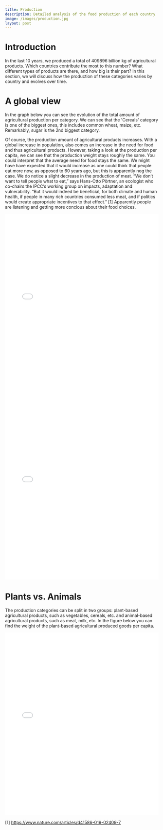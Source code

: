 ```yaml
---
title: Production
description: Detailed analysis of the food production of each country
image: /images/production.jpg
layout: post
---
```


# Introduction

In the last 10 years, we produced a total of 409896 billion kg of agricultural products. Which countries contribute the most to this number? What different types of products are there, and how big is their part? In this section, we will discuss how the production of these categories varies by country and evolves over time.

# A global view

In the graph below you can see the evolution of the total amount of agricultural production per category. We can see that the 'Cereals' category is one of the biggest ones, this includes common wheat, maize, etc. Remarkably, sugar is the 2nd biggest category.

Of course, the production amount of agricultural products increases. With a global increase in population, also comes an increase in the need for food and thus agricultural products. However, taking a look at the production per capita, we can see that the production weight stays roughly the same. You could interpret that the average need for food stays the same. We might have have expected that it would increase as one could think that people eat more now, as opposed to 60 years ago, but this is apparently nog the case. We do notice a slight decrease in the production of meat. “We don’t want to tell people what to eat,” says Hans-Otto Pörtner, an ecologist who co-chairs the IPCC’s working group on impacts, adaptation and vulnerability. “But it would indeed be beneficial, for both climate and human health, if people in many rich countries consumed less meat, and if politics would create appropriate incentives to that effect.” [1] Apparently people are listening and getting more concious about their food choices. 

<iframe src="{{ site.baseurl }}/images/graphs/production_category.html" frameborder="0" allowfullscreen="false" style='width:100%; height:600px' scrolling="no"></iframe>

<iframe src="{{ site.baseurl }}/images/graphs/production_per_capita_category.html" frameborder="0" allowfullscreen="false" style='width:100%; height:600px' scrolling="no"></iframe>


# Plants vs. Animals

The production categories can be split in two groups: plant-based agricultural products, such as vegetables, cereals, etc. and animal-based agricultural products, such as meat, milk, etc. In the figure below you can find the weight of the plant-based agricultural produced goods per capita. 

<iframe src="{{ site.baseurl }}/images/maps/plant-based_agricultural_production.html" frameborder="0" allowfullscreen="false" style='width:100%; height:600px' scrolling="no"></iframe>


[1] https://www.nature.com/articles/d41586-019-02409-7
